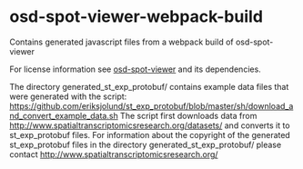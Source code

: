 # osd-spot-viewer-webpack-build
Contains generated javascript files from a webpack build of osd-spot-viewer

For license information see [osd-spot-viewer](https://github.com/eriksjolund/osd-spot-viewer) and its dependencies.

The directory
generated_st_exp_protobuf/
contains example data files that were generated with the script:
https://github.com/eriksjolund/st_exp_protobuf/blob/master/sh/download_and_convert_example_data.sh
The script first downloads data from
http://www.spatialtranscriptomicsresearch.org/datasets/
and converts it to st_exp_protobuf files.
For information about the copyright of the generated st_exp_protobuf files in the directory
generated_st_exp_protobuf/
please contact http://www.spatialtranscriptomicsresearch.org/

